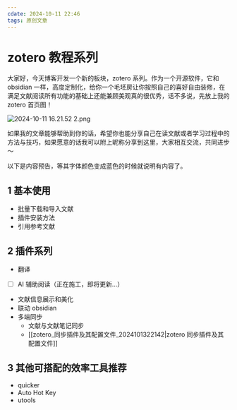 ```yaml
---
cdate: 2024-10-11 22:46
tags: 原创文章 
---
```


# zotero 教程系列

大家好，今天博客开发一个新的板块，zotero 系列。作为一个开源软件，它和 obsidian 一样，高度定制化，给你一个毛坯房让你按照自己的喜好自由装修，在满足文献阅读所有功能的基础上还能兼顾美观真的很优秀，话不多说，先放上我的 zotero 首页图！

![2024-10-11 16.21.52 2.png](https://s2.loli.net/2024/10/11/vjg9biqGC37An4K.png)

如果我的文章能够帮助到你的话，希望你也能分享自己在读文献或者学习过程中的方法与技巧，如果愿意的话我可以附上昵称分享到这里，大家相互交流，共同进步～

以下是内容预告，等其字体颜色变成蓝色的时候就说明有内容了。

## 1 基本使用

- 批量下载和导入文献
- 插件安装方法
- 引用参考文献

## 2 插件系列

- 翻译
- [ ] AI 辅助阅读（正在施工，即将更新...）
- 文献信息展示和美化
- 联动 obsidian
- 多端同步
	- 文献与文献笔记同步
	- [[zotero_同步插件及其配置文件_2024101322142|zotero 同步插件及其配置文件]]

## 3 其他可搭配的效率工具推荐

- quicker
- Auto Hot Key
- utools